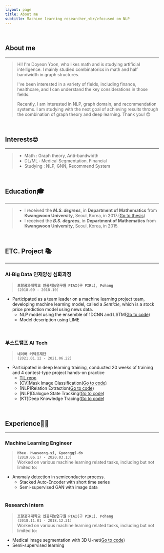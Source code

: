 ```yaml
---
layout: page
title: About me
subtitle: Machine learning researcher,<br/>focused on NLP
---
```

<br/>

## About me

---

> HI! I'm Doyeon Yoon, who likes math and is studying artificial intelligence. I mainly studied combinatorics in math and half bandwidth in graph structures.
>
> I've been interested in a variety of fields, including finance, healthcare, and I can understand the key considerations in those fields.
>
> Recently, I am interested in NLP, graph domain, and recommendation systems. I am studying with the next goal of achieving results through the combination of graph theory and deep learning. 
> Thank you! 😍

<br/>

## Interests🙄

---

> - Math : Graph theory, Anti-bandwidth
> - DL/ML : Medical Segmentation, Financial
> - Studying : NLP, GNN, Recommend System

<br/>

## Education🎓
 
---

> - I received the ***M.S. degrees***, in **Department of Mathematics** from **Kwangwoon University**, Seoul, Korea, in 2017.([Go to thesis](http://www.riss.kr/link?id=T14494628))
> - I received the ***B.S. degrees***, in **Department of Mathematics** from **Kwangwoon University**, Seoul, Korea, in 2015.

<br/>

## ETC. Project 📚

---

### AI·Big Data 인재양성 심화과정

> **`포항공과대학교 인공지능연구원 PIAI(구 PIRL), Pohang`**  
> `(2018.09 - 2018.10)`    
- Participated as a team leader on a machine learning project team, developing machine learning model, called a *Senticle*, which is a stock price prediction model using news data.
    - NLP model using the ensemble of 1DCNN and LSTM([Go to code](https://www.github.com/ydy8989/senticle-proj))
    - Model description using LIME

<br/>

### 부스트캠프 AI Tech

> **`네이버 커넥트재단`**  
> `(2021.01.12 - 2021.06.22)`    

- Participated in deep learning training, conducted 20 weeks of training and 4 contest-type project hands-on practice
	- [TIL repo](https://github.com/ydy8989/boostcamp)
	- [CV]Mask Image Classification([Go to code](https://github.com/bcaitech1/p1-img-ydy8989))
	- [NLP]Relation Extraction([Go to code](https://github.com/bcaitech1/p2-klue-ydy8989))
	- [NLP]Dialogue State Tracking([Go to code](https://github.com/bcaitech1/p3-dst-teamed-st))
	- [KT]Deep Knowledge Tracing([Go to code](https://github.com/bcaitech1/p4-dkt-decayt))

<br/>

## Experience👨‍💻

---

### Machine Learning Engineer

> **`Hbee. Hwaseong-si, Gyeonggi-do`**     
> `(2019.06.17 - 2020.03.13)`  
Worked on various machine learning related tasks, including but not limited to:
- Anomaly detection in semiconductor process. 
  - Stacked Auto-Encoder with short time series
  - Semi-supervised GAN with image data
  <br/>

### Research Intern

> **`포항공과대학교 인공지능연구원 PIAI(구 PIRL), Pohang`**  
> `(2018.11.01 - 2018.12.31)`  
Worked on various machine learning related tasks, including but not limited to:
- Medical image segmentation with 3D U-net([Go to code](https://www.github.com/ydy8989/Cardiac_Segmentation))
- Semi-supervised learning

<br/>

